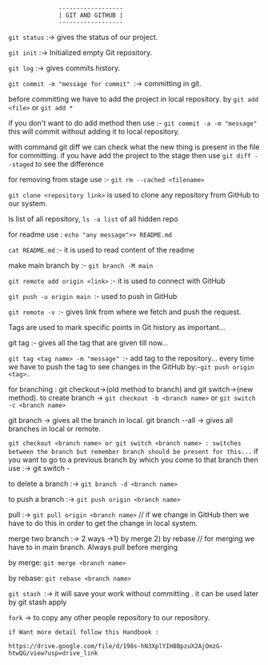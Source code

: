 ```
              ------------------
              | GIT AND GITHUB |
              ------------------
```
```git status``` :-> gives the status of our project.

```git init``` :-> Initialized empty Git repository.

```git log``` :-> gives commits history.

```git commit -m "message for commit" ```:-> committing in git.

before committing we have to add the project in local repository. by ```git add <file>``` or ```git add *```

if you don't want to do add method then use :- ```git commit -a -m "message"``` this will commit without adding it to local repository.

with command git diff we can check what the new thing is present in the file for committing. if you have add the project to the stage then use ```git diff --staged``` to see the difference

for removing from stage use :- ```git rm --cached <filename> ```

```git clone <repository link>``` is used to clone any repository from GitHub to our system.

ls list of all repository, ```ls -a list``` of all hidden repo

for readme use : ```echo "any message">> README.md```

```cat README.md``` :- it is used to read content of the readme

make main branch by :- ```git branch -M main```

```git remote add origin <link>``` :- it is used to connect with GitHub

```git push -u origin main ```:- used to push in GitHub

```git remote -v ```:- gives link from where we fetch and push the request.

Tags are used to mark specific points in Git history as important...

git tag :- gives all the tag that are given till now...

```git tag <tag name> -m "message" ```:- add tag to the repository...
every time we have to push the tag to see changes in the GitHub by:-```git push origin <tag>.```

for branching : git checkout->(old method to branch) and git switch->(new method).
to create branch -> ```git checkout -b <branch name>``` or ```git switch -c <branch name>```

git branch -> gives all the branch in local.
git branch --all -> gives all branches in local or remote.

```git checkout <branch name> or git switch <branch name> : switches between the branch but remember branch should be present for this...```
if you want to go to a previous branch by which you come to that branch then use :-> git switch - 

to delete a branch :-> ```git branch -d <branch name>```

to push a branch :-> ```git push origin <branch name>```

pull :-> ```git pull origin <branch name>``` // if we change in GitHub then we have to do this in order to get the change in local system.

merge two branch :-> 2 ways 
		->1) by merge 
 		2) by rebase  // for merging we have to in main branch. Always pull before merging

by merge:
	```git merge <branch name>```

by rebase:
	```git rebase <branch name>```

```git stash ```:-> it will save your work without committing . it can be used later by git stash apply

```fork``` -> to copy any other people repository to our repository.


```
if Want more detail follow this Handbook :

https://drive.google.com/file/d/198s-hN3XplYIH8BpzuX2AjOmzG-htwQG/view?usp=drive_link

```
